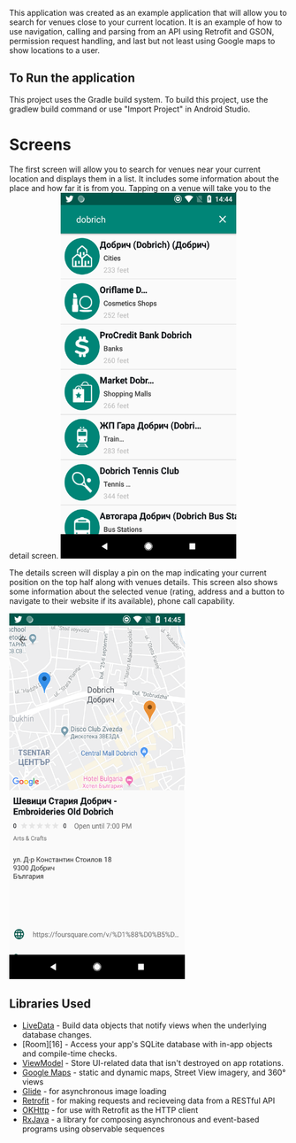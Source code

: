 This application was created as an example application that will allow you to search for venues close to your current location.  It is an example of how to use navigation, calling and parsing from an API using Retrofit and GSON, permission request handling, and last but not least using Google maps to show locations to a user.

## To Run the application
This project uses the Gradle build system. To build this project, use the gradlew build command or use "Import Project" in Android Studio.

# Screens

The first screen will allow you to search for venues near your current location and displays them in a list.  It includes some information about the place and how far it is from you. Tapping on a venue will take you to the detail screen.
<img src="/images/home_scr.png" width="318" height="661" />

The details screen will display a pin on the map indicating your current position on the top half along with venues details.  This screen also shows some information about the selected venue (rating, address and a button to navigate to their website if its available), phone call capability.

<img src="/images/details_scr.png" width="318" height="661" />

## Libraries Used
  * [LiveData][13] - Build data objects that notify views when the underlying database changes.
  * [Room][16] - Access your app's SQLite database with in-app objects and compile-time checks.
  * [ViewModel][17] - Store UI-related data that isn't destroyed on app rotations.
  * [Google Maps][18] - static and dynamic maps, Street View imagery, and 360° views
  * [Glide][90] - for asynchronous image loading
  * [Retrofit][91] - for making requests and recieveing data from a RESTful API
  * [OKHttp][92] - for use with Retrofit as the HTTP client
  * [RxJava][93] - a library for composing asynchronous and event-based programs using observable sequences

[0]: https://developer.android.com/jetpack/foundation/
[13]: https://developer.android.com/topic/libraries/architecture/livedata
[17]: https://developer.android.com/topic/libraries/architecture/viewmodel
[18]: https://developers.google.com/maps/documentation/
[90]: https://bumptech.github.io/glide/
[91]: https://square.github.io/retrofit/
[92]: https://square.github.io/okhttp/
[93]: https://github.com/ReactiveX/RxJava
